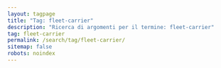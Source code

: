 ```yaml
---
layout: tagpage
title: "Tag: fleet-carrier"
description: "Ricerca di argomenti per il termine: fleet-carrier"
tag: fleet-carrier
permalink: /search/tag/fleet-carrier/
sitemap: false
robots: noindex
---
```

